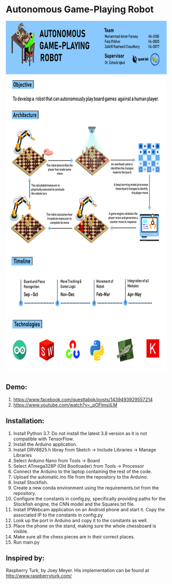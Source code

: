 # Autonomous Game-Playing Robot

<img src="poster.jpg" alt="logo" height="1100px" width="700" border="0">


## Demo:

1. https://www.facebook.com/questlabpk/posts/1439493929557214
1. https://www.youtube.com/watch?v=_pOFlmsijLM

## Installation:

1. Install Python 3.7. Do not install the latest 3.8 version as it is not compatible with TensorFlow. 
1. Install the Arduino application.
1. Install DRV8825.h libray from Sketch -> Include Libraries -> Manage Libraries
1. Select Arduino Nano from Tools -> Board
1. Select ATmega328P (Old Bootloader) from Tools -> Processor
1. Connect the Arduino to the laptop containing the rest of the code.
1. Upload the automatic.ino file from the repository to the Arduino.
1. Install Stockfish.
1. Create a new conda environment using the requirements.txt from the repository.
1. Configure the constants in config.py, specifically providing paths for the Stockfish engine, the CNN model and the Squares.txt file.
1. Install IPWebcam application on an Android phone and start it. Copy the associated IP to the constants in config.py
1. Look up the port in Arduino and copy it to the constants as well. 
1. Place the phone on the stand, making sure the whole chessboard is visible.
1. Make sure all the chess pieces are in their correct places.
1. Run main.py


## Inspired by:

Raspberry Turk, by Joey Meyer. His implementation can be found at http://www.raspberryturk.com/
